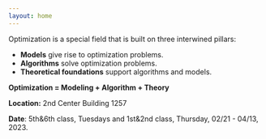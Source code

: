 ```yaml
---
layout: home
---
```

Optimization is a special field that is built on three interwined pillars:
  - **Models** give rise to optimization problems.
  - **Algorithms** solve optimization problems.
  - **Theoretical foundations** support algorithms and models.



**Optimization = Modeling + Algorithm + Theory**



**Location:** 2nd Center Building 1257

**Date**: 5th&6th class, Tuesdays and 1st&2nd class, Thursday, 02/21 - 04/13, 2023. 

